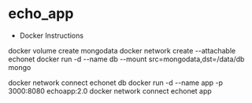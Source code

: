 # echo_app
* Docker Instructions

docker volume create mongodata
docker network create --attachable echonet
docker run -d --name db --mount src=mongodata,dst=/data/db mongo

docker network connect echonet db
docker run -d --name app -p 3000:8080 echoapp:2.0
docker network connect echonet app
